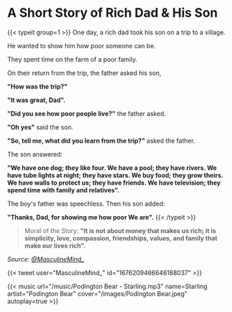 # A Short Story of Rich Dad & His Son


{{< typeit group=1 >}}
One day, a rich dad took his son on a trip to a village.

He wanted to show him how poor someone can be.

They spent time on the farm of a poor family.

On their return from the trip, the father asked his son,

**"How was the trip?"**

**"It was great, Dad".**

**"Did you see how poor people live?"** the father asked.

**"Oh yes"** said the son.

**"So, tell me, what did you learn from the trip?"** asked the father.

The son answered:

**"We have one dog; they like four. We have a pool; they have rivers. We have tube lights at night; they have stars. We buy food; they grow theirs. We have walls to protect us; they have friends. We have television; they spend time with family and relatives".**

The boy's father was speechless. Then his son added:

**"Thanks, Dad, for showing me how poor We are".**
{{< /typeit >}}


> Moral of the Story:
**"It is not about money that makes us rich; it is simplicity, love, compassion, friendships, values, and family that make our lives rich".**

_Source: [@MasculineMind_](https://twitter.com/MasculineMind_)_

{{< tweet user="MasculineMind_" id="1676209466646188037" >}}

{{< music url="/music/Podington Bear - Starling.mp3" name=Starling artist="Podington Bear" cover="/images/Podington Bear.jpeg" autoplay=true >}}
